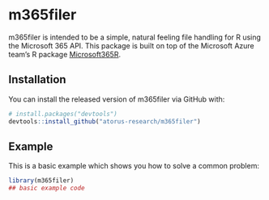 
<!-- README.md is generated from README.Rmd. Please edit that file -->

# m365filer

<!-- badges: start -->
<!-- badges: end -->

m365filer is intended to be a simple, natural feeling file handling for
R using the Microsoft 365 API. This package is built on top of the
Microsoft Azure team’s R package
[Microsoft365R](https://github.com/Azure/Microsoft365R).

## Installation

You can install the released version of m365filer via GitHub with:

``` r
# install.packages("devtools")
devtools::install_github("atorus-research/m365filer")
```

## Example

This is a basic example which shows you how to solve a common problem:

``` r
library(m365filer)
## basic example code
```
